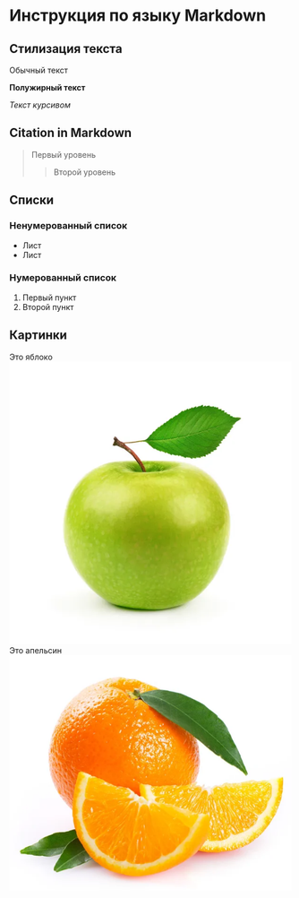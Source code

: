# Инструкция по языку Markdown

## Стилизация текста

Обычный текст

**Полужирный текст**

*Текст курсивом*
## Citation in Markdown
> Первый уровень
>> Второй уровень

## Списки
### Ненумерованный список
* Лист
* Лист

### Нумерованный список
1. Первый пункт
2. Второй пункт

## Картинки
Это яблоко
![Яблоко](Apple.jpg)
Это апельсин
![Апельсин](Orange.jpg)
